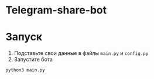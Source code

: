 # Telegram-share-bot

# Запуск
1. Подставьте свои данные в файлы `main.py` и `config.py`
2. Запустите бота
```bash
python3 main.py
```
